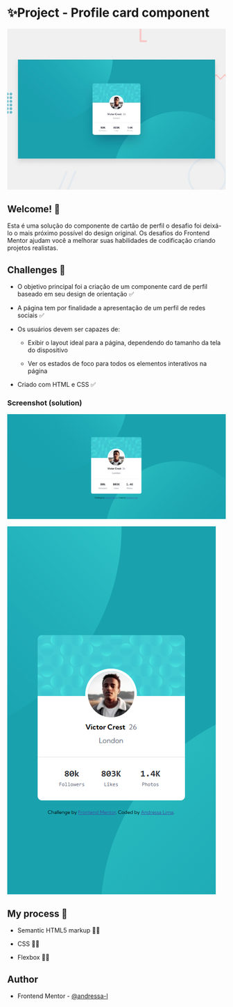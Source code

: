 # ✨Project - Profile card component

![Design preview for the Profile card component coding challenge](./design/desktop-preview.jpg)

## Welcome! 👋

Esta é uma solução do componente de cartão de perfil o desafio foi deixá-lo o mais próximo possível do design original. Os desafios do Frontend Mentor ajudam você a melhorar suas habilidades de codificação criando projetos realistas.

## Challenges 🚀

- O objetivo principal foi a criação de um componente card de perfil baseado em seu design de orientação ✅

- A página tem por finalidade a apresentação de um perfil de redes sociais ✅

- Os usuários devem ser capazes de: 
    - Exibir o layout ideal para a página, dependendo do tamanho da tela do dispositivo
    
    - Ver os estados de foco para todos os elementos interativos na página

- Criado com HTML e CSS ✅

### Screenshot (solution)

![Solution desktop](./design/card-preview-solution.png)

![Solution mobile](./design/card-preview-solution-mobile.png)


## My process 🚀

- Semantic HTML5 markup 👩‍💻

- CSS 👩‍💻

- Flexbox 👩‍💻


## Author

- Frontend Mentor - [@andressa-l](https://www.frontendmentor.io/profile/andressa-l)
